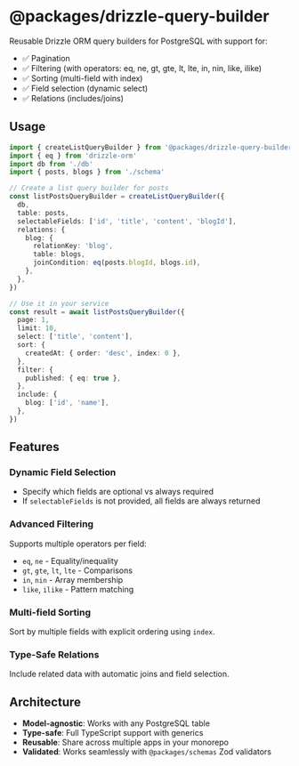 # @packages/drizzle-query-builder

Reusable Drizzle ORM query builders for PostgreSQL with support for:

- ✅ Pagination
- ✅ Filtering (with operators: eq, ne, gt, gte, lt, lte, in, nin, like, ilike)
- ✅ Sorting (multi-field with index)
- ✅ Field selection (dynamic select)
- ✅ Relations (includes/joins)

## Usage

```typescript
import { createListQueryBuilder } from '@packages/drizzle-query-builder'
import { eq } from 'drizzle-orm'
import db from './db'
import { posts, blogs } from './schema'

// Create a list query builder for posts
const listPostsQueryBuilder = createListQueryBuilder({
  db,
  table: posts,
  selectableFields: ['id', 'title', 'content', 'blogId'],
  relations: {
    blog: {
      relationKey: 'blog',
      table: blogs,
      joinCondition: eq(posts.blogId, blogs.id),
    },
  },
})

// Use it in your service
const result = await listPostsQueryBuilder({
  page: 1,
  limit: 10,
  select: ['title', 'content'],
  sort: {
    createdAt: { order: 'desc', index: 0 },
  },
  filter: {
    published: { eq: true },
  },
  include: {
    blog: ['id', 'name'],
  },
})
```

## Features

### Dynamic Field Selection

- Specify which fields are optional vs always required
- If `selectableFields` is not provided, all fields are always returned

### Advanced Filtering

Supports multiple operators per field:

- `eq`, `ne` - Equality/inequality
- `gt`, `gte`, `lt`, `lte` - Comparisons
- `in`, `nin` - Array membership
- `like`, `ilike` - Pattern matching

### Multi-field Sorting

Sort by multiple fields with explicit ordering using `index`.

### Type-Safe Relations

Include related data with automatic joins and field selection.

## Architecture

- **Model-agnostic**: Works with any PostgreSQL table
- **Type-safe**: Full TypeScript support with generics
- **Reusable**: Share across multiple apps in your monorepo
- **Validated**: Works seamlessly with `@packages/schemas` Zod validators
